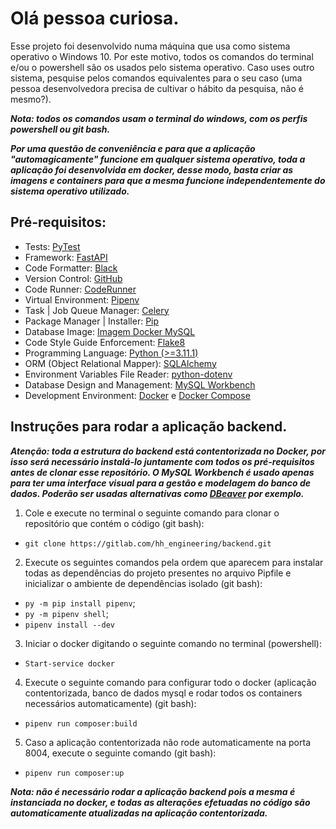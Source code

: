 
# Olá pessoa curiosa.

Esse projeto foi desenvolvido numa máquina que usa como sistema operativo o Windows 10. Por este motivo, todos os comandos do terminal e/ou o powershell são os usados pelo sistema operativo. Caso uses outro sistema, pesquise pelos comandos equivalentes para o seu caso (uma pessoa desenvolvedora precisa de cultivar o hábito da pesquisa, não é mesmo?).

***Nota: todos os comandos usam o terminal do windows, com os perfis powershell ou git bash.***

***Por uma questão de conveniência e para que a aplicação "automagicamente" funcione em qualquer sistema operativo, toda a aplicação foi desenvolvida em docker, desse modo, basta criar as imagens e containers para que a mesma funcione independentemente do sistema operativo utilizado.***

## Pré-requisitos:
* Tests: [PyTest](https://docs.pytest.org)
* Framework: [FastAPI](https://fastapi.tiangolo.com)
* Code Formatter: [Black](https://pypi.org/project/black)
* Version Control: [GitHub](https://github.com/AladinoBorges/lessery_project)
* Code Runner: [CodeRunner](https://marketplace.visualstudio.com/items?itemName=formulahendry.code-runner)
* Virtual Environment: [Pipenv](https://pipenv.pypa.io/en/latest/#install-pipenv-today)
* Task | Job Queue Manager: [Celery](https://docs.celeryq.dev/en/stable)
* Package Manager | Installer: [Pip](https://pypi.org/project/pip)
* Database Image: [Imagem Docker MySQL](https://hub.docker.com/_/mysql)
* Code Style Guide Enforcement: [Flake8](https://pypi.org/project/flake8)
* Programming Language: [Python (>=3.11.1)](https://www.python.org/downloads/release/python-3111)
* ORM (Object Relational Mapper): [SQLAlchemy](https://www.sqlalchemy.org)
* Environment Variables File Reader: [python-dotenv](https://pypi.org/project/python-dotenv)
* Database Design and Management: [MySQL Workbench](https://dev.mysql.com/doc/workbench/en)
* Development Environment: [Docker](https://www.docker.com/get-started) e [Docker Compose](https://docs.docker.com/get-started/08_using_compose)
  
## Instruções para rodar a aplicação backend.

***Atenção: toda a estrutura do backend está contentorizada no Docker, por isso será necessário instalá-lo juntamente com todos os pré-requisitos antes de clonar esse repositório. O MySQL Workbench é usado apenas para ter uma interface visual para a gestão e modelagem do banco de dados. Poderão ser usadas alternativas como [DBeaver](https://dbeaver.io/) por exemplo.***

1. Cole e execute no terminal o seguinte comando para clonar o repositório que contém o código (git bash):
  * ```git clone https://gitlab.com/hh_engineering/backend.git```

2. Execute os seguintes comandos pela ordem que aparecem para instalar todas as dependências do projeto presentes no arquivo Pipfile e inicializar o ambiente de dependências isolado (git bash):
  * ```py -m pip install pipenv```;
  * ```py -m pipenv shell```;
  * ```pipenv install --dev```

3. Iniciar o docker digitando o seguinte comando no terminal (powershell):
  * ```Start-service docker```

4. Execute o seguinte comando para configurar todo o docker (aplicação contentorizada, banco de dados mysql e rodar todos os containers necessários automaticamente) (git bash):
  * ```pipenv run composer:build```

5. Caso a aplicação contentorizada não rode automaticamente na porta 8004, execute o seguinte comando (git bash):
  * ```pipenv run composer:up``` 


***Nota: não é necessário rodar a aplicação backend pois a mesma é instanciada no docker, e todas as alterações efetuadas no código são automaticamente atualizadas na aplicação contentorizada.***
